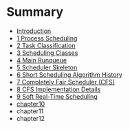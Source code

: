 # Summary

* [Introduction](README.md)
* [1 Process Scheduling](chapter1.md)
* [2 Task Classification](chapter2.md)
* [3 Scheduling Classes](chapter3.md)
* [4 Main Runqueue](chapter4.md)
* [5 Scheduler Skeleton](chapter5.md)
* [6 Short Scheduling Algorithm History](chapter6.md)
* [7 Completely Fair Scheduler (CFS)](chapter7.md)
* [8 CFS Implementation Details](chapter8.md)
* [9 Soft Real-Time Scheduling](chapter9.md)
* [chapter10](chapter10.md)
* chapter11
* chapter12

